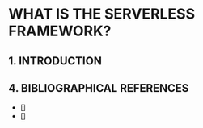 # WHAT IS THE SERVERLESS FRAMEWORK?

## 1. INTRODUCTION

## 4. BIBLIOGRAPHICAL REFERENCES

- []
- []
